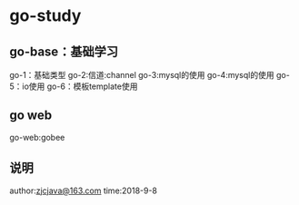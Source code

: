 # go-study


## go-base：基础学习

go-1：基础类型
go-2:信道:channel
go-3:mysql的使用
go-4:mysql的使用
go-5：io使用
go-6：模板template使用

## go web
go-web:gobee



## 说明
author:zjcjava@163.com
time:2018-9-8
